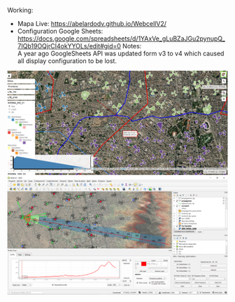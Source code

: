 Working:
- Mapa Live:  https://abelardodv.github.io/WebcellV2/
- Configuration Google Sheets: https://docs.google.com/spreadsheets/d/1YAxVe_gLuBZaJGu2pynupQ_7IQb19OQjrCI4okYYOLs/edit#gid=0
Notes: <br>
 A year ago GoogleSheets API was updated form v3 to v4 which caused all display configuration to be lost. <br>
 
 
 ![myimage-alt-tag](https://github.com/AbelardoDV/WebcellV2/blob/master/explanation/image2.png)
  ![myimage-alt-tag](https://github.com/AbelardoDV/WebcellV2/blob/master/explanation/image5.png)
